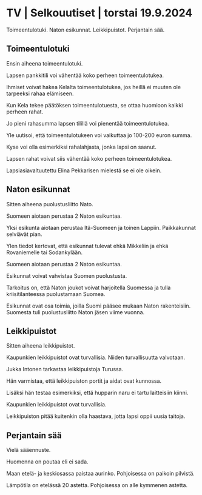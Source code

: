 # TV \| Selkouutiset \| torstai 19.9.2024

Toimeentulotuki. Naton esikunnat. Leikkipuistot. Perjantain sää.

## Toimeentulotuki

Ensin aiheena toimeentulotuki.

Lapsen pankkitili voi vähentää koko perheen toimeentulotukea.

Ihmiset voivat hakea Kelalta toimeentulotukea, jos heillä ei muuten ole tarpeeksi rahaa elämiseen.

Kun Kela tekee päätöksen toimeentulotuesta, se ottaa huomioon kaikki perheen rahat.

Jo pieni rahasumma lapsen tilillä voi pienentää toimeentulotukea.

Yle uutisoi, että toimeentulotukeen voi vaikuttaa jo 100-200 euron summa.

Kyse voi olla esimerkiksi rahalahjasta, jonka lapsi on saanut.

Lapsen rahat voivat siis vähentää koko perheen toimeentulotukea.

Lapsiasiavaltuutettu Elina Pekkarisen mielestä se ei ole oikein.

## Naton esikunnat

Sitten aiheena puolustusliitto Nato.

Suomeen aiotaan perustaa 2 Naton esikuntaa.

Yksi esikunta aiotaan perustaa Itä-Suomeen ja toinen Lappiin. Paikkakunnat selviävät pian.

Ylen tiedot kertovat, että esikunnat tulevat ehkä Mikkeliin ja ehkä Rovaniemelle tai Sodankylään.

Suomeen aiotaan perustaa 2 Naton esikuntaa.

Esikunnat voivat vahvistaa Suomen puolustusta.

Tarkoitus on, että Naton joukot voivat harjoitella Suomessa ja tulla kriisitilanteessa puolustamaan Suomea.

Esikunnat ovat osa toimia, joilla Suomi pääsee mukaan Naton rakenteisiin. Suomesta tuli puolustusliitto Naton jäsen viime vuonna.

## Leikkipuistot

Sitten aiheena leikkipuistot.

Kaupunkien leikkipuistot ovat turvallisia. Niiden turvallisuutta valvotaan.

Jukka Intonen tarkastaa leikkipuistoja Turussa.

Hän varmistaa, että leikkipuiston portit ja aidat ovat kunnossa.

Lisäksi hän testaa esimerkiksi, että hupparin naru ei tartu laitteisiin kiinni.

Kaupunkien leikkipuistot ovat turvallisia.

Leikkipuiston pitää kuitenkin olla haastava, jotta lapsi oppii uusia taitoja.

## Perjantain sää

Vielä sääennuste.

Huomenna on poutaa eli ei sada.

Maan etelä- ja keskiosassa paistaa aurinko. Pohjoisessa on paikoin pilvistä.

Lämpötila on etelässä 20 astetta. Pohjoisessa on alle kymmenen astetta.

